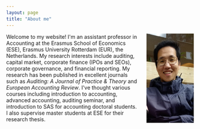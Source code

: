 ```yaml
---
layout: page
title: "About me"
---
```


<img style="border: 0px solid ; width: 126.75px; height: 239px; float: right; padding-left:20px" src="profile.jpg" alt="hi" class="inline">Welcome to my website! I'm an assistant professor in Accounting at the Erasmus School of Economics (ESE), Erasmus University Rotterdam (EUR), the Netherlands. My research interests include auditing, capital market, corporate finance (IPOs and SEOs), corporate governance, and financial reporting. My research has been published in excellent journals such as <em>Auditing: A Journal of Practice & Theory</em> and <em>European Accounting Review</em>. I've thought various courses including introduction to accounting, advanced accounting, auditing seminar, and introduction to SAS for accounting doctoral students. I also supervise master students at ESE for their research thesis.

